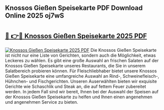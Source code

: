 ## Knossos Gießen Speisekarte PDF Download Online 2025 oj7wS

# <h2><a href="http://gc8m6l.nevu.top/?p=Knossos+Gie%c3%9fen+Speisekarte">🔗 👉🔴 Knossos Gießen Speisekarte 2025 PDF</a></h2>

[![Knossos Gießen Speisekarte 2025 PDF](https://i.imgur.com/dBaPXMq.png)](http://gc8m6l.nevu.top/?p=Knossos+Gie%c3%9fen+Speisekarte)
Die Knossos Gießen Speisekarte ist nicht nur eine Liste von Gerichten, sondern auch die Möglichkeit, etwas Leckeres zu wählen. Es gibt eine große Auswahl an frischen Salaten auf der Knossos Gießen Speisekarte unseres Restaurants, die Sie in unserem Salatbereich probieren können. Für Fleischliebhaber bietet unsere Knossos Gießen Speisekarte eine umfangreiche Auswahl an Rind-, Schweinefleisch-, Hühnchen- und Fischgerichten. Unseren Auserwählten bieten wir exquisite Gerichte wie Schaschlik und Steak an, die auf fettem Feuer zubereitet werden. In jedem Fall sind wir bereit, Ihnen bei der Auswahl der Speisen auf der Knossos Gießen Speisekarte zu helfen und Ihnen einen angenehmen und angenehmen Service zu bieten.

